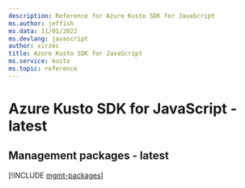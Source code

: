 ```yaml
---
description: Reference for Azure Kusto SDK for JavaScript
ms.author: jeffish
ms.data: 11/01/2022
ms.devlang: javascript
author: xirzec
title: Azure Kusto SDK for JavaScript
ms.service: kusto
ms.topic: reference
---
```

# Azure Kusto SDK for JavaScript - latest

## Management packages - latest
[!INCLUDE [mgmt-packages](kusto-mgmt-index.md)]